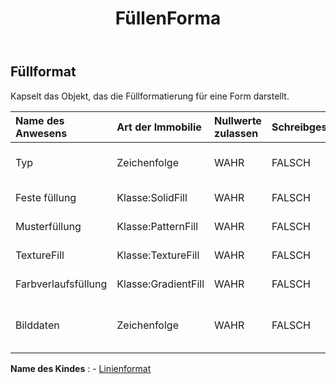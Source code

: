 ﻿---
title: FüllenForma
second_title: Aspose.Cells Cloud Documen
type: docs
url: /de/specification/model/fillformat/
description: "Aspose.Cells Cloud-Modellspezifikation: FillFormat. Müheloses Bearbeiten von Excel und anderen Tabellenkalkulationsdokumenten mit Funktionen wie Öffnen, Generieren, Bearbeiten, Teilen, Zusammenführen, Vergleichen und Konvertieren"
kwords: Excel, Office, Tabellenkalkulation, Cloud REST API, FillFormat
weight: 50
---
## **Füllformat**

 Kapselt das Objekt, das die Füllformatierung für eine Form darstellt.

| Name des Anwesens| Art der Immobilie| Nullwerte zulassen| Schreibgeschützt| Standardwert| Beschreibung|
|:- |:- |:- |:- |:- |:- |
| Typ| Zeichenfolge| WAHR| FALSCH|| Ruft den Fülltyp ab und legt ihn fest.|
| Feste füllung| Klasse:SolidFill| WAHR| FALSCH|| Ruft das Objekt ab.|
| Musterfüllung| Klasse:PatternFill| WAHR| FALSCH|| Ruft das Objekt ab.|
| TextureFill| Klasse:TextureFill| WAHR| FALSCH|| Ruft das Objekt ab.|
| Farbverlaufsfüllung| Klasse:GradientFill| WAHR| FALSCH|| Ruft das Objekt ab.|
| Bilddaten| Zeichenfolge| WAHR| FALSCH|| Ruft die Bilddaten ab und legt sie fest.|

**Name des Kindes** : 
	-  [Linienformat](lineformat) 
